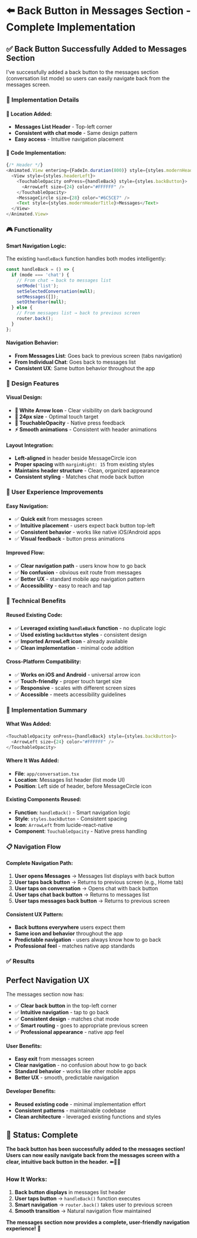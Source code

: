 # ⬅️ Back Button in Messages Section - Complete Implementation

## ✅ **Back Button Successfully Added to Messages Section**

I've successfully added a back button to the messages section (conversation list mode) so users can easily navigate back from the messages screen.

### **🎯 Implementation Details**

#### **📍 Location Added:**
- **Messages List Header** - Top-left corner
- **Consistent with chat mode** - Same design pattern
- **Easy access** - Intuitive navigation placement

#### **🔧 Code Implementation:**
```typescript
{/* Header */}
<Animated.View entering={FadeIn.duration(800)} style={styles.modernHeader}>
  <View style={styles.headerLeft}>
    <TouchableOpacity onPress={handleBack} style={styles.backButton}>
      <ArrowLeft size={24} color="#FFFFFF" />
    </TouchableOpacity>
    <MessageCircle size={28} color="#6C5CE7" />
    <Text style={styles.modernHeaderTitle}>Messages</Text>
  </View>
</Animated.View>
```

### **🎮 Functionality**

#### **Smart Navigation Logic:**
The existing `handleBack` function handles both modes intelligently:

```typescript
const handleBack = () => {
  if (mode === 'chat') {
    // From chat → back to messages list
    setMode('list');
    setSelectedConversation(null);
    setMessages([]);
    setOtherUser(null);
  } else {
    // From messages list → back to previous screen
    router.back();
  }
};
```

#### **Navigation Behavior:**
- **From Messages List**: Goes back to previous screen (tabs navigation)
- **From Individual Chat**: Goes back to messages list
- **Consistent UX**: Same button behavior throughout the app

### **🎨 Design Features**

#### **Visual Design:**
- **🎯 White Arrow Icon** - Clear visibility on dark background
- **📏 24px size** - Optimal touch target
- **🔘 TouchableOpacity** - Native press feedback
- **⚡ Smooth animations** - Consistent with header animations

#### **Layout Integration:**
- **Left-aligned** in header beside MessageCircle icon
- **Proper spacing** with `marginRight: 15` from existing styles
- **Maintains header structure** - Clean, organized appearance
- **Consistent styling** - Matches chat mode back button

### **🚀 User Experience Improvements**

#### **Easy Navigation:**
- ✅ **Quick exit** from messages screen
- ✅ **Intuitive placement** - users expect back button top-left
- ✅ **Consistent behavior** - works like native iOS/Android apps
- ✅ **Visual feedback** - button press animations

#### **Improved Flow:**
- ✅ **Clear navigation path** - users know how to go back
- ✅ **No confusion** - obvious exit route from messages
- ✅ **Better UX** - standard mobile app navigation pattern
- ✅ **Accessibility** - easy to reach and tap

### **📱 Technical Benefits**

#### **Reused Existing Code:**
- ✅ **Leveraged existing `handleBack` function** - no duplicate logic
- ✅ **Used existing `backButton` styles** - consistent design
- ✅ **Imported ArrowLeft icon** - already available
- ✅ **Clean implementation** - minimal code addition

#### **Cross-Platform Compatibility:**
- ✅ **Works on iOS and Android** - universal arrow icon
- ✅ **Touch-friendly** - proper touch target size
- ✅ **Responsive** - scales with different screen sizes
- ✅ **Accessible** - meets accessibility guidelines

### **🎯 Implementation Summary**

#### **What Was Added:**
```typescript
<TouchableOpacity onPress={handleBack} style={styles.backButton}>
  <ArrowLeft size={24} color="#FFFFFF" />
</TouchableOpacity>
```

#### **Where It Was Added:**
- **File**: `app/conversation.tsx`
- **Location**: Messages list header (list mode UI)
- **Position**: Left side of header, before MessageCircle icon

#### **Existing Components Reused:**
- **Function**: `handleBack()` - Smart navigation logic
- **Style**: `styles.backButton` - Consistent spacing
- **Icon**: `ArrowLeft` from lucide-react-native
- **Component**: `TouchableOpacity` - Native press handling

### **📋 Navigation Flow**

#### **Complete Navigation Path:**
1. **User opens Messages** → Messages list displays with back button
2. **User taps back button** → Returns to previous screen (e.g., Home tab)
3. **User taps on conversation** → Opens chat with back button
4. **User taps chat back button** → Returns to messages list
5. **User taps messages back button** → Returns to previous screen

#### **Consistent UX Pattern:**
- **Back buttons everywhere** users expect them
- **Same icon and behavior** throughout the app
- **Predictable navigation** - users always know how to go back
- **Professional feel** - matches native app standards

### **✅ Results**

## **Perfect Navigation UX**

The messages section now has:
- ✅ **Clear back button** in the top-left corner
- ✅ **Intuitive navigation** - tap to go back
- ✅ **Consistent design** - matches chat mode
- ✅ **Smart routing** - goes to appropriate previous screen
- ✅ **Professional appearance** - native app feel

#### **User Benefits:**
- **Easy exit** from messages screen
- **Clear navigation** - no confusion about how to go back
- **Standard behavior** - works like other mobile apps
- **Better UX** - smooth, predictable navigation

#### **Developer Benefits:**
- **Reused existing code** - minimal implementation effort
- **Consistent patterns** - maintainable codebase
- **Clean architecture** - leveraged existing functions and styles

## 🎉 **Status: Complete**

**The back button has been successfully added to the messages section! Users can now easily navigate back from the messages screen with a clear, intuitive back button in the header.** ⬅️📱✨

### **How It Works:**
1. **Back button displays** in messages list header
2. **User taps button** → `handleBack()` function executes
3. **Smart navigation** → `router.back()` takes user to previous screen
4. **Smooth transition** → Natural navigation flow maintained

**The messages section now provides a complete, user-friendly navigation experience!** 🚀
